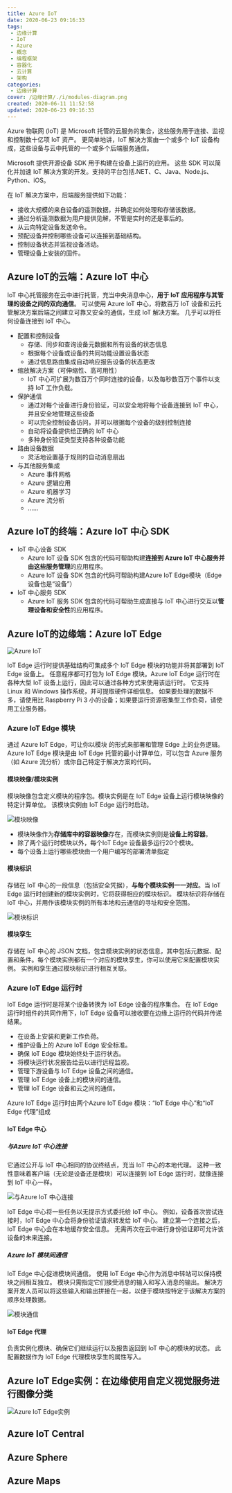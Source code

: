 ```yaml
---
title: Azure IoT
date: 2020-06-23 09:16:33
tags: 
 - 边缘计算
 - IoT
 - Azure
 - 概念
 - 编程框架
 - 容器化
 - 云计算
 - 架构
categories: 
 - 边缘计算
cover: /边缘计算/./i/modules-diagram.png
created: 2020-06-11 11:52:58
updated: 2020-06-23 09:16:33
---
```


Azure 物联网 (IoT) 是 Microsoft 托管的云服务的集合，这些服务用于连接、监视和控制数十亿项 IoT 资产。 更简单地讲，IoT 解决方案由一个或多个 IoT 设备构成，这些设备与云中托管的一个或多个后端服务通信。

Microsoft 提供开源设备 SDK 用于构建在设备上运行的应用。 这些 SDK 可以简化并加速 IoT 解决方案的开发。支持的平台包括.NET、C、Java、Node.js、Python、iOS。

在 IoT 解决方案中，后端服务提供如下功能：

* 接收大规模的来自设备的遥测数据，并确定如何处理和存储该数据。
* 通过分析遥测数据为用户提供见解，不管是实时的还是事后的。
* 从云向特定设备发送命令。
* 预配设备并控制哪些设备可以连接到基础结构。
* 控制设备状态并监视设备活动。
* 管理设备上安装的固件。

## Azure IoT的云端：Azure IoT 中心

IoT 中心托管服务在云中进行托管，充当中央消息中心，**用于 IoT 应用程序与其管理的设备之间的双向通信**。 可以使用 Azure IoT 中心，将数百万 IoT 设备和云托管解决方案后端之间建立可靠又安全的通信，生成 IoT 解决方案。 几乎可以将任何设备连接到 IoT 中心。

* 配置和控制设备
  * 存储、同步和查询设备元数据和所有设备的状态信息
  * 根据每个设备或设备的共同功能设置设备状态
  * 通过信息路由集成自动响应报告设备的状态更改
* 缩放解决方案（可伸缩性、高可用性）
  * IoT 中心可扩展为数百万个同时连接的设备，以及每秒数百万个事件以支持 IoT 工作负载。
* 保护通信
  * 通过对每个设备进行身份验证，可以安全地将每个设备连接到 IoT 中心，并且安全地管理这些设备
  * 可以完全控制设备访问，并可以根据每个设备的级别控制连接
  * 自动将设备提供给正确的 IoT 中心
  * 多种身份验证类型支持各种设备功能
* 路由设备数据
  * 灵活地设置基于规则的自动消息扇出
* 与其他服务集成
  * Azure 事件网格
  * Azure 逻辑应用
  * Azure 机器学习
  * Azure 流分析
  * ......

## Azure IoT的终端：Azure IoT 中心 SDK

* IoT 中心设备 SDK
  * Azure IoT 设备 SDK 包含的代码可帮助构建**连接到 Azure IoT 中心服务并由这些服务管理**的应用程序。
  * Azure IoT 设备 SDK 包含的代码可帮助构建Azure IoT Edge模块（Edge设备也是“设备”）
* IoT 中心服务 SDK
  * Azure IoT 服务 SDK 包含的代码可帮助生成直接与 IoT 中心进行交互以**管理设备和安全性**的应用程序。

## Azure IoT的边缘端：Azure IoT Edge

![Azure IoT](./i/modules-diagram.png)

IoT Edge 运行时提供基础结构可集成多个 IoT Edge 模块的功能并将其部署到 IoT Edge 设备上。 任意程序都可打包为 IoT Edge 模块。Azure IoT Edge 运行时在各种大型 IoT 设备上运行，因此可以通过各种方式来使用该运行时。 它支持 Linux 和 Windows 操作系统，并可提取硬件详细信息。 如果要处理的数据不多，请使用比 Raspberry Pi 3 小的设备；如果要运行资源密集型工作负荷，请使用工业服务器。

### Azure IoT Edge 模块

通过 Azure IoT Edge，可让你以模块 的形式来部署和管理 Edge 上的业务逻辑。 Azure IoT Edge 模块是由 IoT Edge 托管的最小计算单位，可以包含 Azure 服务（如 Azure 流分析）或你自己特定于解决方案的代码。

#### 模块映像/模块实例

模块映像包含定义模块的程序包。模块实例是在 IoT Edge 设备上运行模块映像的特定计算单位。 该模块实例由 IoT Edge 运行时启动。

![模块映像](./i/image_instance.png)

* 模块映像作为**存储库中的容器映像**存在，而模块实例则是**设备上的容器**。
* 除了两个运行时模块以外，每个IoT Edge 设备最多运行20个模块。
* 每个设备上运行哪些模块由一个用户编写的部署清单指定

#### 模块标识

存储在 IoT 中心的一段信息（包括安全凭据），**与每个模块实例一一对应**。当 IoT Edge 运行时创建新的模块实例时，它将获得相应的模块标识。 模块标识将存储在 IoT 中心，并用作该模块实例的所有本地和云通信的寻址和安全范围。

![模块标识](./i/identity.png)

#### 模块孪生

存储在 IoT 中心的 JSON 文档，包含模块实例的状态信息，其中包括元数据、配置和条件。每个模块实例都有一个对应的模块孪生，你可以使用它来配置模块实例。 实例和孪生通过模块标识进行相互关联。

### Azure IoT Edge 运行时

IoT Edge 运行时是将某个设备转换为 IoT Edge 设备的程序集合。 在 IoT Edge 运行时组件的共同作用下，IoT Edge 设备可以接收要在边缘上运行的代码并传递结果。

* 在设备上安装和更新工作负荷。
* 维护设备上的 Azure IoT Edge 安全标准。
* 确保 IoT Edge 模块始终处于运行状态。
* 将模块运行状况报告给云以进行远程监视。
* 管理下游设备与 IoT Edge 设备之间的通信。
* 管理 IoT Edge 设备上的模块间的通信。
* 管理 IoT Edge 设备和云之间的通信。

Azure IoT Edge 运行时由两个Azure IoT Edge 模块：“IoT Edge 中心”和“IoT Edge 代理”组成

#### IoT Edge 中心

##### 与Azure IoT 中心连接

它通过公开与 IoT 中心相同的协议终结点，充当 IoT 中心的本地代理。 这种一致性意味着客户端（无论是设备还是模块）可以连接到 IoT Edge 运行时，就像连接到 IoT 中心一样。

![与Azure IoT 中心连接](./i/gateway.png)

IoT Edge 中心将一些任务以无提示方式委托给 IoT 中心。 例如，设备首次尝试连接时，IoT Edge 中心会将身份验证请求转发给 IoT 中心。 建立第一个连接之后，IoT Edge 中心会在本地缓存安全信息。 无需再次在云中进行身份验证即可允许该设备的未来连接。

##### Azure IoT 模块间通信

IoT Edge 中心促进模块间通信。 使用 IoT Edge 中心作为消息中转站可以保持模块之间相互独立。 模块只需指定它们接受消息的输入和写入消息的输出。 解决方案开发人员可以将这些输入和输出拼接在一起，以便于模块按特定于该解决方案的顺序处理数据。

![模块通信](./i/module-endpoints-with-routes.png)

#### IoT Edge 代理

负责实例化模块、确保它们继续运行以及报告返回到 IoT 中心的模块的状态。 此配置数据作为 IoT Edge 代理模块孪生的属性写入。

## Azure IoT Edge实例：在边缘使用自定义视觉服务进行图像分类

![Azure IoT Edge实例](./i/custom-vision-architecture.png)

## Azure IoT Central

## Azure Sphere

## Azure Maps